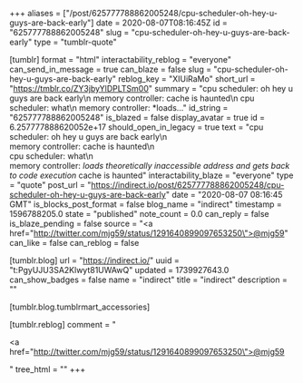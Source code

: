 +++
aliases = ["/post/625777788862005248/cpu-scheduler-oh-hey-u-guys-are-back-early"]
date = 2020-08-07T08:16:45Z
id = "625777788862005248"
slug = "cpu-scheduler-oh-hey-u-guys-are-back-early"
type = "tumblr-quote"

[tumblr]
format = "html"
interactability_reblog = "everyone"
can_send_in_message = true
can_blaze = false
slug = "cpu-scheduler-oh-hey-u-guys-are-back-early"
reblog_key = "XIUiRaMo"
short_url = "https://tmblr.co/ZY3jbyYlDPLTSm00"
summary = "cpu scheduler: oh hey u guys are back early\n memory controller: cache is haunted\n cpu scheduler: what\n memory controller: *loads..."
id_string = "625777788862005248"
is_blazed = false
display_avatar = true
id = 6.257777888620052e+17
should_open_in_legacy = true
text = "cpu scheduler: oh hey u guys are back early\n<br/>memory controller: cache is haunted\n<br/>cpu scheduler: what\n<br/>memory controller: *loads theoretically inaccessible address and gets back to code execution* cache is haunted"
interactability_blaze = "everyone"
type = "quote"
post_url = "https://indirect.io/post/625777788862005248/cpu-scheduler-oh-hey-u-guys-are-back-early"
date = "2020-08-07 08:16:45 GMT"
is_blocks_post_format = false
blog_name = "indirect"
timestamp = 1596788205.0
state = "published"
note_count = 0.0
can_reply = false
is_blaze_pending = false
source = "<a href=\"http://twitter.com/mjg59/status/1291640899097653250\">@mjg59</a>"
can_like = false
can_reblog = false

[tumblr.blog]
url = "https://indirect.io/"
uuid = "t:PgyUJU3SA2Klwyt81UWAwQ"
updated = 1739927643.0
can_show_badges = false
name = "indirect"
title = "indirect"
description = ""

[tumblr.blog.tumblrmart_accessories]

[tumblr.reblog]
comment = "<p><a href=\"http://twitter.com/mjg59/status/1291640899097653250\">@mjg59</a></p>"
tree_html = ""
+++
